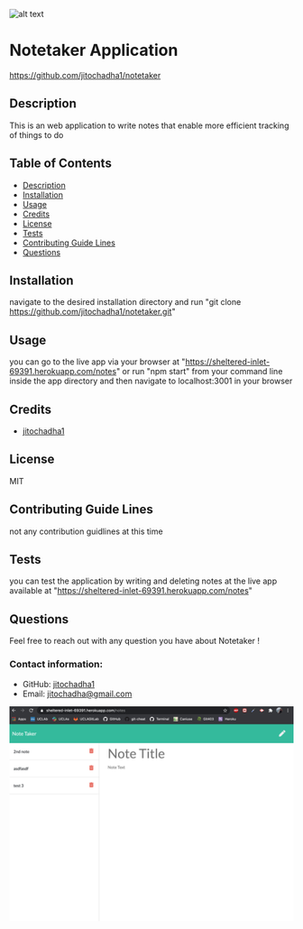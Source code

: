 ![alt text](https://img.icons8.com/material-sharp/2x/software-license.png)
# Notetaker Application

https://github.com/jitochadha1/notetaker
## Description
This is an web application to write notes that enable more efficient tracking of things to do

## Table of Contents
- [Description](#description)
- [Installation](#installation)
- [Usage](#usage)
- [Credits](#credits)
- [License](#license)
- [Tests](#tests)
- [Contributing Guide Lines](#contributing)
- [Questions](#questions)

## Installation
navigate to the desired installation directory and run "git clone https://github.com/jitochadha1/notetaker.git"
## Usage
you can go to the live app via your browser at "https://sheltered-inlet-69391.herokuapp.com/notes" or run "npm start" from your command line inside the app directory and then navigate to localhost:3001 in your browser
## Credits
- [jitochadha1](https://github.com/jitochadha1)


## License
MIT

## Contributing Guide Lines
not any contribution guidlines at this time
## Tests
you can test the application by writing and deleting notes at the live app available at "https://sheltered-inlet-69391.herokuapp.com/notes"
## Questions
Feel free to reach out with any question you have about Notetaker !
### Contact information:
- GitHub: [jitochadha1](https://www.github.com/jitochadha1)
- Email: [jitochadha@gmail.com](mailto:jitochadha@gmail.com)

<img src="Screen Shot 2021-03-09 at 1.10.48 PM.png">